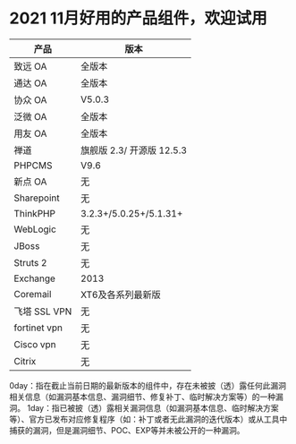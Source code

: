 # 2021 11月好用的产品组件，欢迎试用



| 产品         | 版本                      |
| ------------ | ------------------------- |
| 致远 OA      | 全版本                    |
| 通达 OA      | 全版本                    |
| 协众 OA      | V5.0.3                    |
| 泛微 OA      | 全版本                    |
| 用友 OA      | 全版本                    |
| 禅道         | 旗舰版 2.3/ 开源版 12.5.3 |
| PHPCMS       | V9.6                      |
| 新点 OA      | 无                        |
| Sharepoint   | 无                        |
| ThinkPHP     | 3.2.3+/5.0.25+/5.1.31+    |
| WebLogic     | 无                        |
| JBoss        | 无                        |
| Struts 2     | 无                        |
| Exchange     | 2013                      |
| Coremail     | XT6及各系列最新版         |
| 飞塔 SSL VPN | 无                        |
| fortinet vpn | 无                        |
| Cisco vpn    | 无                        |
| Citrix       | 无                        |

0day：指在截止当前日期的最新版本的组件中，存在未被披（透）露任何此漏洞相关信息（如漏洞基本信息、漏洞细节、修复补丁、临时解决方案等）的一种漏洞。
1day：指已被披（透）露相关漏洞信息（如漏洞基本信息、临时解决方案等）、官方已发布对应修复程序（如：补丁或者无此漏洞的迭代版本）或从工具中捕获的漏洞，但是漏洞细节、POC、EXP等并未被公开的一种漏洞。
